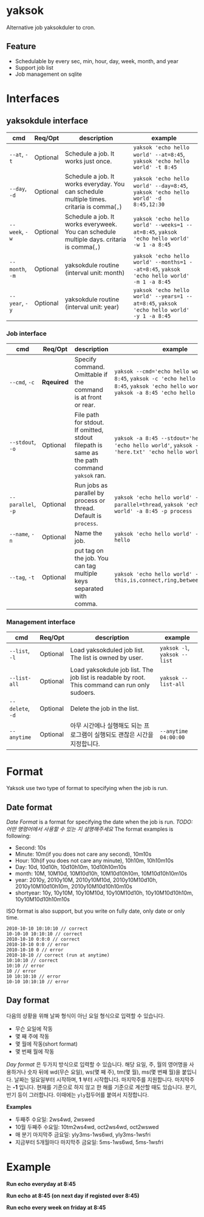 # yaksok
Alternative job yaksokduler to cron.

## Feature
- Schedulable by every sec, min, hour, day, week, month, and year
- Support job list
- Job management on sqlite

# Interfaces

## yaksokdule interface

| cmd | Req/Opt | description | example | 
| --- | --- | --- | --- | 
| `--at`, `-t`  |   Optional  |  Schedule a job. It works just once.  |  `yaksok 'echo hello world' --at=8:45`, `yaksok 'echo hello world' -t 8:45`| 
| `--day`, `-d` | Optional | Schedule a job. It works everyday. You can schedule multiple times. critaria is comma(`,`) | `yaksok 'echo hello world' --day=8:45`, `yaksok 'echo hello world' -d 8:45,12:30` | 
| `--week`, `-w` | Optional | Schedule a job. It works everyweek. You can schedule multiple days. critaria is comma(`,`) | `yaksok 'echo hello world' --weeks=1 --at=8:45`, `yaksok 'echo hello world' -w 1 -a 8:45` | 
| `--month`, `-m` | Optional | yaksokdule routine (interval unit: month) | `yaksok 'echo hello world' --months=1 --at=8:45`, `yaksok 'echo hello world' -m 1 -a 8:45` | 
| `--year`, `-y` | Optional | yaksokdule routine (interval unit: year) | `yaksok 'echo hello world' --years=1 --at=8:45`, `yaksok 'echo hello world' -y 1 -a 8:45` | 

### Job interface

| cmd | Req/Opt | description | example | 
| --- | --- | --- | --- | 
| `--cmd`, `-c` | **Rqeuired** | Specify command. Omittable if the command is at front or rear. | `yaksok --cmd='echo hello world' -a 8:45`, `yaksok -c 'echo hello world' -a 8:45`, `yaksok 'echo hello world' -a 8:45`, `yaksok -a 8:45 'echo hello world'` | 
| `--stdout`, `-o` | Optional | File path for stdout. If omitted, stdout filepath is same as the path command `yaksok` ran. | `yaksok -a 8:45 --stdout='here.txt' 'echo hello world'`, `yaksok -a 8:45 -o 'here.txt' 'echo hello world'` | 
| `--parallel`, `-p` | Optional | Run jobs as parallel by process or thread. Default is `process`. | `yaksok 'echo hello world' -a 8:45 --parallel=thread`, `yaksok 'echo hello world' -a 8:45 -p process` | 
| `--name`, `-n` | Optional | Name the job. |  `yaksok 'echo hello world' -a 8:45 -n hello`  | 
| `--tag`, `-t` | Optional | put tag on the job. You can tag multiple keys separated with comma. |  `yaksok 'echo hello world' -a 8:45 -t this,is,connect,ring,between,you,and,me`  | 

### Management interface

| cmd | Req/Opt | description | example | 
| --- | --- | --- | --- | 
| `--list`, `-l` | Optional | Load yaksokduled job list. The list is owned by user. | `yaksok -l`, `yaksok --list` | 
| `--list-all` | Optional | Load yaksokdule job list. The job list is readable by root. This command can run only sudoers. | `yaksok --list-all` | 
| `--delete`, `-d` | Optional | Delete the job in the list. |    | 
| `--anytime` | Optional | 아무 시간에나 실행해도 되는 프로그램이 실행되도 괜찮은 시간을 지정합니다. | `--anytime 04:00:00` | 

# Format

Yaksok use two type of format to specifying when the job is run.

## Date format

*Date Format* is a format for specifying the date when the job is run. 
_TODO: 어떤 명령어에서 사용할 수 있는 지 설명해주세요_
The format examples is following:
- Second: 10s
- Minute: 10m(if you does not care any second), 10m10s
- Hour: 10h(if you does not care any minute), 10h10m, 10h10m10s
- Day: 10d, 10d10h, 10d10h10m, 10d10h10m10s
- month: 10M, 10M10d, 10M10d10h, 10M10d10h10m, 10M10d10h10m10s
- year: 2010y, 2010y10M, 2010y10M10d, 2010y10M10d10h, 2010y10M10d10h10m, 2010y10M10d10h10m10s
- shortyear: 10y, 10y10M, 10y10M10d, 10y10M10d10h, 10y10M10d10h10m, 10y10M10d10h10m10s

ISO format is also support, but you write on fully date, only date or only time.
```
2010-10-10 10:10:10 // correct
10-10-10 10:10:10 // correct
2010-10-10 0:0:0 // correct
2010-10-10 0:0 // error
2010-10-10 0 // error
2010-10-10 // correct (run at anytime)
10:10:10 // correct
10:10 // error
10 // error
10 10:10:10 // error
10-10 10:10:10 // error
```

## Day format
다음의 상황을 위해 날짜 형식이 아닌 요일 형식으로 입력할 수 있습니다.
- 무슨 요일에 작동
- 몇 째 주에 작동
- 몇 월에 작동(short format)
- 몇 번째 월에 작동

*Day format* 은 두가지 방식으로 입력할 수 있습니다. 해당 요일, 주, 월의 영어명을 사용하거나 숫자 뒤에 wd(무슨 요일), ws(몇 째 주), tm(몇 월), ms(몇 번째 월)을 붙입니다. 날짜는 일요일부터 시작하며, **1** 부터 시작합니다.
마지막주를 지원합니다. 마지막주는 **-1** 입니다.
현재를 기준으로 하지 않고 한 해를 기준으로 계산할 때도 있습니다. 분기, 반기 등이 그러합니다. 이때에는 `yly`접두어를 붙여서 지정합니다.

**Examples**

- 두째주 수요일: 2ws4wd, 2wswed
- 10월 두째주 수요일: 10tm2ws4wd, oct2ws4wd, oct2wswed
- 매 분기 마지막주 금요일: yly3ms-1ws6wd, yly3ms-1wsfri
- 지금부터 5개월마다 마지막주 금요일: 5ms-1ws6wd, 5ms-1wsfri

# Example

**Run echo everyday at 8:45**

**Run echo at 8:45 (on next day if registed over 8:45)**

**Run echo every week on friday at 8:45**
